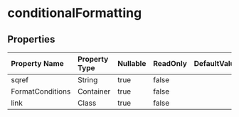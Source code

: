 # **conditionalFormatting**

 

## **Properties**

| Property Name | Property Type | Nullable |  ReadOnly | DefaultValue | Description | 
| :- | :- | :- |:- |  :- | :- |
|sqref|String|true|false |  ||
|FormatConditions|Container|true|false |  ||
|link|Class|true|false |  ||

